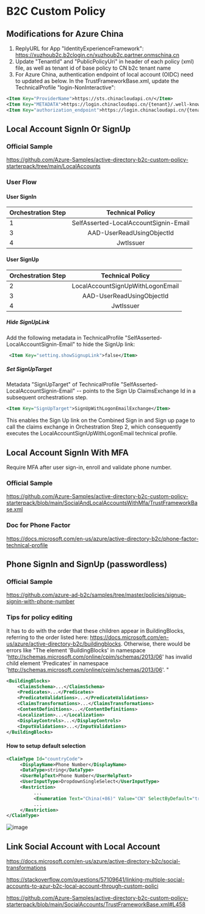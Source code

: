 # B2C Custom Policy

## Modifications for Azure China
     
1. ReplyURL for App "IdentityExperienceFramework": https://xuzhoub2c.b2clogin.cn/xuzhoub2c.partner.onmschina.cn
2. Update "TenantId" and "PublicPolicyUri" in header of each policy (xml) file, as well as tenant id of base policy to CN b2c tenant name
3. For Azure China, authentication endpoint of local account (OIDC) need to updated as below. In the TrustFrameworkBase.xml, update the TechnicalProfile "login-NonInteractive":

```xml
<Item Key="ProviderName">https://sts.chinacloudapi.cn/</Item>
<Item Key="METADATA">https://login.chinacloudapi.cn/{tenant}/.well-known/openid-configuration</Item>
<Item Key="authorization_endpoint">https://login.chinacloudapi.cn/{tenant}/oauth2/token</Item>
```

## Local Account SignIn Or SignUp

### Official Sample

https://github.com/Azure-Samples/active-directory-b2c-custom-policy-starterpack/tree/main/LocalAccounts

### User Flow

#### User SignIn

| Orchestration Step  | Technical Policy |
| :------------ |:---------------:|
| 1 | SelfAsserted-LocalAccountSignin-Email |
| 3 | AAD-UserReadUsingObjectId |
| 4 | JwtIssuer     |

#### User SignUp

| Orchestration Step  | Technical Policy |
| :------------ |:---------------:|
| 2 | LocalAccountSignUpWithLogonEmail |
| 3 | AAD-UserReadUsingObjectId |
| 4 | JwtIssuer     |

##### Hide SignUpLink

Add the following metadata in TechnicalProfile "SelfAsserted-LocalAccountSignin-Email" to hide the SignUp link:

```xml
 <Item Key="setting.showSignupLink">false</Item>
```

##### Set SignUpTarget

Metadata "SignUpTarget" of TechnicalProfile "SelfAsserted-LocalAccountSignin-Email" -- points to the Sign Up ClaimsExchange Id in a subsequent orchestrations step.
```xml
<Item Key="SignUpTarget">SignUpWithLogonEmailExchange</Item>
```
This enables the Sign Up link on the Combined Sign in and Sign up page to call the claims exchange in Orchestration Step 2, which consequently executes the LocalAccountSignUpWithLogonEmail technical profile.

## Local Account SignIn With MFA

Require MFA after user sign-in, enroll and validate phone number.

### Official Sample

https://github.com/Azure-Samples/active-directory-b2c-custom-policy-starterpack/blob/main/SocialAndLocalAccountsWithMfa/TrustFrameworkBase.xml

### Doc for Phone Factor

https://docs.microsoft.com/en-us/azure/active-directory-b2c/phone-factor-technical-profile

## Phone SignIn and SignUp (passwordless)

### Official Sample

https://github.com/azure-ad-b2c/samples/tree/master/policies/signup-signin-with-phone-number

### Tips for policy editing

It has to do with the order that these children appear in BuildingBlocks, referring to the order listed here: https://docs.microsoft.com/en-us/azure/active-directory-b2c/buildingblocks. Otherwise, there would be errors like "The element 'BuildingBlocks' in namespace 'http://schemas.microsoft.com/online/cpim/schemas/2013/06' has invalid child element 'Predicates' in namespace 'http://schemas.microsoft.com/online/cpim/schemas/2013/06'. "

```xml
<BuildingBlocks>
    <ClaimsSchema>...</ClaimsSchema>
    <Predicates>...</Predicates>
    <PredicateValidations>...</PredicateValidations>
    <ClaimsTransformations>...</ClaimsTransformations>
    <ContentDefinitions>...</ContentDefinitions>
    <Localization>...</Localization>
    <DisplayControls>...</DisplayControls>
    <InputValidations>...</InputValidations>
</BuildingBlocks>
```
#### How to setup default selection

```xml
<ClaimType Id="countryCode">
     <DisplayName>Phone Number</DisplayName>
     <DataType>string</DataType>
     <UserHelpText>Phone Number</UserHelpText>
     <UserInputType>DropdownSingleSelect</UserInputType>
     <Restriction>
          ...
          <Enumeration Text="China(+86)" Value="CN" SelectByDefault="true"/>
          ...
     </Restriction>
</ClaimType>
```

![image](https://user-images.githubusercontent.com/96280581/159387155-61ced03a-a74a-43b7-a7e3-87b2af2fce69.png)


## Link Social Account with Local Account

https://docs.microsoft.com/en-us/azure/active-directory-b2c/social-transformations

https://stackoverflow.com/questions/57109641/linking-multiple-social-accounts-to-azur-b2c-local-account-through-custom-polici

https://github.com/Azure-Samples/active-directory-b2c-custom-policy-starterpack/blob/main/SocialAccounts/TrustFrameworkBase.xml#L458
